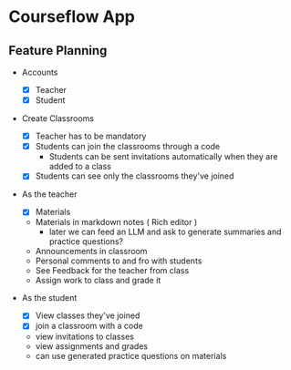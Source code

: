 # Courseflow App

## Feature Planning

- Accounts

  - [x] Teacher
  - [x] Student

- Create Classrooms

  - [x] Teacher has to be mandatory
  - [x] Students can join the classrooms through a code
    - Students can be sent invitations automatically when they are added to a class
  - [x] Students can see only the classrooms they've joined

- As the teacher

  - [x] Materials
  - Materials in markdown notes ( Rich editor )
    - later we can feed an LLM and ask to generate summaries and practice questions?
  - Announcements in classroom
  - Personal comments to and fro with students
  - See Feedback for the teacher from class
  - Assign work to class and grade it

- As the student
  - [x] View classes they've joined
  - [x] join a classroom with a code
  - view invitations to classes
  - view assignments and grades
  - can use generated practice questions on materials
